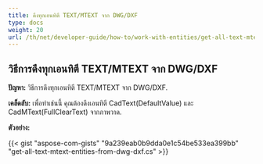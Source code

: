 ```yaml
---
title: ดึงทุกเอนทิตี TEXT/MTEXT จาก DWG/DXF
type: docs
weight: 20
url: /th/net/developer-guide/how-to/work-with-entities/get-all-text-mtext-entities-from-dwg-dxf/
---
```



## **วิธีการดึงทุกเอนทิตี TEXT/MTEXT จาก DWG/DXF**

**ปัญหา:** วิธีการดึงทุกเอนทิตี TEXT/MTEXT จาก DWG/DXF.

**เคล็ดลับ:** เพื่อทำเช่นนี้ คุณต้องดึงเอนทิตี CadText(DefaultValue) และ CadMText(FullClearText) จากภาพวาด.

**ตัวอย่าง:**

{{< gist "aspose-com-gists" "9a239eab0b9dda0e1c54be533ea399bb" "get-all-text-mtext-entities-from-dwg-dxf.cs" >}}
